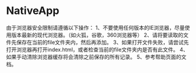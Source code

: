 ﻿# NativeApp

由于浏览器安全限制请遵循以下操作：
1、不要使用任何版本的IE浏览器，尽量使用版本最新的现代浏览器。（如火狐，谷歌，360浏览器等）
2、请将要读取的文件先保存在当前的file文件夹内，然后再添加。
3、如果打开文件失败，请尝试先打开浏览器再打开index.html，或者检查当前的file文件夹内是否有此文件。
4、如果手动清除浏览器缓存将会清除之前保存的所有记录。
5、参考帮助页面的文档。
